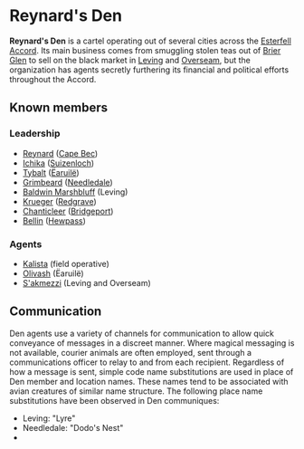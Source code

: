 # Reynard's Den

**Reynard's Den** is a cartel operating out of several cities across the [Esterfell Accord](../../societies/esterfell-accord). Its main business comes from smuggling stolen teas out of [Brier Glen](../../societies/esterfell-accord/brier-glen) to sell on the black market in [Leving](../../societies/esterfell-accord/leving) and [Overseam](../../societies/esterfell-accord/overseam), but the organization has agents secretly furthering its financial and political efforts throughout the Accord.

## Known members

### Leadership

- [Reynard](../../societies/esterfell-accord/citizenry/reynard) ([Cape Bec](../../societies/esterfell-accord/cape-bec))
- [Ichika](../../societies/esterfell-accord/citizenry/ichika) ([Suizenloch](../../societies/esterfell-accord/suizenloch))
- [Tybalt](../../societies/esterfell-accord/citizenry/tybalt) ([Ëaruilë](../../societies/esterfell-accord/earuile))
- [Grimbeard](../../societies/esterfell-accord/citizenry/grimbeard) ([Needledale](../../societies/esterfell-accord/needledale))
- [Baldwin Marshbluff](../../societies/esterfell-accord/citizenry/baldwin-marshbluff) (Leving)
- [Krueger](../../societies/esterfell-accord/citizenry/krueger) ([Redgrave](../../societies/esterfell-accord/redgrave))
- [Chanticleer](../../societies/esterfell-accord/citizenry/chanticleer) ([Bridgeport](../../societies/esterfell-accord/bridgeport))
- [Bellin](../../societies/esterfell-accord/citizenry/bellin) ([Hewpass](../../societies/esterfell-accord/hewpass))

### Agents

- [Kalista](../../societies/esterfell-accord/citizenry/kalista) (field operative)
- [Olivash](../../societies/esterfell-accord/citizenry/olivash) (Ëaruilë)
- [S'akmezzi](../../societies/esterfell-accord/citizenry/sakmezzi) (Leving and Overseam)

## Communication

Den agents use a variety of channels for communication to allow quick conveyance of messages in a discreet manner. Where magical messaging is not available, courier animals are often employed, sent through a communications officer to relay to and from each recipient. Regardless of how a message is sent, simple code name substitutions are used in place of Den member and location names. These names tend to be associated with avian creatures of similar name structure. The following place name substitutions have been observed in Den communiques:

- Leving: "Lyre"
- Needledale: "Dodo's Nest"
- 
